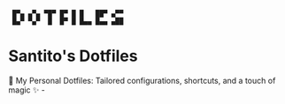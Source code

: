 ```
 █▀▄ ▄▀▄ ▀█▀ █▀ █ █   ██▀ ▄▀▀
 █▄▀ ▀▄▀  █  █▀ █ █▄▄ █▄▄ ▄██
```
# Santito's Dotfiles
🔧 My Personal Dotfiles: Tailored configurations, shortcuts, and a touch of magic ✨ -
